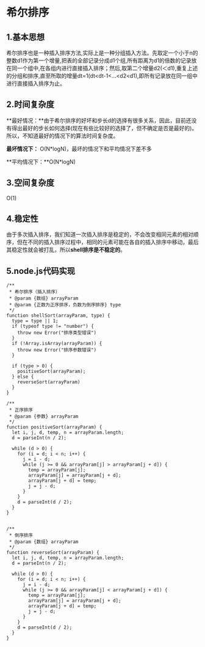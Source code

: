 # 希尔排序
## 1.基本思想
希尔排序也是一种插入排序方法,实际上是一种分组插入方法。先取定一个小于n的整数d1作为第一个增量,把表的全部记录分成d1个组,所有距离为d1的倍数的记录放在同一个组中,在各组内进行直接插入排序；然后,取第二个增量d2(＜d1),重复上述的分组和排序,直至所取的增量dt=1(dt<dt-1<…<d2<d1),即所有记录放在同一组中进行直接插入排序为止。
## 2.时间复杂度
**最好情况：**由于希尔排序的好坏和步长d的选择有很多关系，因此，目前还没有得出最好的步长如何选择(现在有些比较好的选择了，但不确定是否是最好的)。所以，不知道最好的情况下的算法时间复杂度。  

**最坏情况下：** O(N*logN)，最坏的情况下和平均情况下差不多

**平均情况下：**O(N*logN)

## 3.空间复杂度
O(1)
## 4.稳定性
 由于多次插入排序，我们知道一次插入排序是稳定的，不会改变相同元素的相对顺序，但在不同的插入排序过程中，相同的元素可能在各自的插入排序中移动，最后其稳定性就会被打乱，所以**shell排序是不稳定的**。
## 5.node.js代码实现
	/**
	 * 希尔排序（插入排序）
	 * @param {数组} arrayParam 
	 * @param {正数为正序排序，负数为倒序排序} type 
	 */
	function shellSort(arrayParam, type) {
	  type = type || 1;
	  if (typeof type != "number") {
	    throw new Error("排序类型错误")
	  }
	  if (!Array.isArray(arrayParam)) {
	    throw new Error("排序参数错误")
	  }
	
	  if (type > 0) {
	    positiveSort(arrayParam);
	  } else {
	    reverseSort(arrayParam)
	  }
	}
	
	/**
	 * 正序排序
	 * @param {参数} arrayParam 
	 */
	function positiveSort(arrayParam) {
	  let i, j, d, temp, n = arrayParam.length;
	  d = parseInt(n / 2);
	
	  while (d > 0) {
	    for (i = d; i < n; i++) {
	      j = i - d;
	      while (j >= 0 && arrayParam[j] > arrayParam[j + d]) {
	        temp = arrayParam[j];
	        arrayParam[j] = arrayParam[j + d];
	        arrayParam[j + d] = temp;
	        j = j - d;
	      }
	    }
	    d = parseInt(d / 2);
	  }
	}
	
	
	/**
	 * 倒序排序
	 * @param {数组} arrayParam 
	 */
	function reverseSort(arrayParam) {
	  let i, j, d, temp, n = arrayParam.length;
	  d = parseInt(n / 2);
	
	  while (d > 0) {
	    for (i = d; i < n; i++) {
	      j = i - d;
	      while (j >= 0 && arrayParam[j] < arrayParam[j + d]) {
	        temp = arrayParam[j];
	        arrayParam[j] = arrayParam[j + d];
	        arrayParam[j + d] = temp;
	        j = j - d;
	      }
	    }
	    d = parseInt(d / 2);
	  }
	}